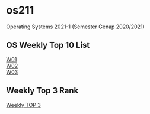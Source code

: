 # os211
Operating Systems 2021-1 (Semester Genap 2020/2021)

## OS Weekly Top 10 List
[W01](https://arroganthooman.github.io/os211/W01/)<br>
[W02](https://arroganthooman.github.io/os211/W02/)<br>
[W03](https://arroganthooman.github.io/os211/W03/)<br>

## Weekly Top 3 Rank
[Weekly TOP 3](https://arroganthooman.github.io/os211/TXT/myrank.txt )<br>
